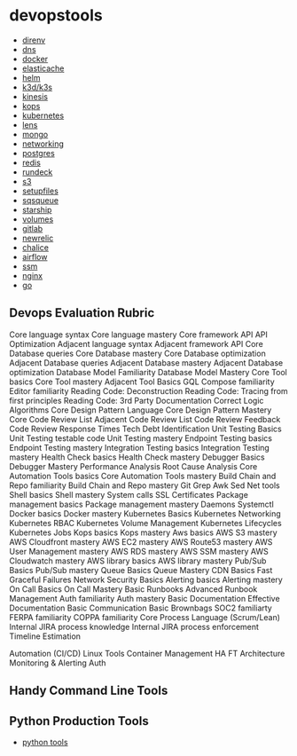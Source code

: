 # devopstools

* [direnv](/about-direnv/)
* [dns](/about-dns/)
* [docker](/about-docker/)
* [elasticache](/about-elasticache/)
* [helm](/about-helm/)
* [k3d/k3s](/about-k3d/)
* [kinesis](/about-kinesis/)
* [kops](/about-kops/)
* [kubernetes](/about-kubernetes/)
* [lens](/about-lens/)
* [mongo](/about-mongo/)
* [networking](/about-networking/)
* [postgres](/about-postgres/)
* [redis](/about-redis/)
* [rundeck](/about-rundeck/)
* [s3](/about-s3/)
* [setupfiles](/about-setupfiles/)
* [sqsqueue](/about-sqsqueue/)
* [starship](/about-starship/)
* [volumes](/about-volumes/)
* [gitlab](/about-gitlab/)
* [newrelic](/about-newrelic/)
* [chalice](/about-chalice/)
* [airflow](/about-airflow/)
* [ssm](/about-ssm/)
* [nginx](/about-nginx)
* [go](/about-go/)

## Devops Evaluation Rubric

Core language syntax
Core language mastery
Core framework API
API Optimization
Adjacent language syntax
Adjacent framework API
Core Database queries
Core Database mastery
Core Database optimization
Adjacent Database queries
Adjacent Database mastery
Adjacent Database optimization
Database Model Familiarity
Database Model Mastery
Core Tool basics
Core Tool mastery
Adjacent Tool Basics
GQL Compose familiarity
Editor familiarity
Reading Code: Deconstruction
Reading Code: Tracing from first principles
Reading Code: 3rd Party Documentation
Correct Logic
Algorithms
Core Design Pattern Language
Core Design Pattern Mastery
Core Code Review List
Adjacent Code Review List
Code Review Feedback
Code Review Response Times
Tech Debt Identification
Unit Testing Basics
Unit Testing testable code
Unit Testing mastery
Endpoint Testing basics
Endpoint Testing mastery
Integration Testing basics
Integration Testing mastery
Health Check basics
Health Check mastery
Debugger Basics
Debugger Mastery
Performance Analysis
Root Cause Analysis
Core Automation Tools basics
Core Automation Tools mastery
Build Chain and Repo familiarity
Build Chain and Repo mastery
Git 
Grep 
Awk 
Sed 
Net tools
Shell basics
Shell mastery
System calls
SSL Certificates
Package management basics
Package management mastery
Daemons
Systemctl
Docker basics
Docker mastery
Kubernetes Basics
Kubernetes Networking
Kubernetes RBAC
Kubernetes Volume Management
Kubernetes Lifecycles
Kubernetes Jobs
Kops basics
Kops mastery
Aws basics
AWS S3 mastery
AWS Cloudfront mastery
AWS EC2 mastery
AWS Route53 mastery
AWS User Management mastery
AWS RDS mastery
AWS SSM mastery
AWS Cloudwatch mastery
AWS library basics
AWS library mastery
Pub/Sub Basics
Pub/Sub mastery
Queue Basics
Queue Mastery
CDN Basics
Fast Graceful Failures
Network Security Basics
Alerting basics
Alerting mastery
On Call Basics
On Call Mastery
Basic Runbooks
Advanced Runbook Management
Auth familiarity
Auth mastery
Basic Documentation
Effective Documentation
Basic Communication
Basic Brownbags
SOC2 familiarty
FERPA familiarity
COPPA familiarity 
Core Process Language (Scrum/Lean)
Internal JIRA process knowledge
Internal JIRA process enforcement
Timeline Estimation


Automation (CI/CD)
Linux Tools
Container Management
HA FT Architecture
Monitoring & Alerting
Auth


## Handy Command Line Tools

## Python Production Tools

* [python tools](/python-examples/pythonexamples.md)